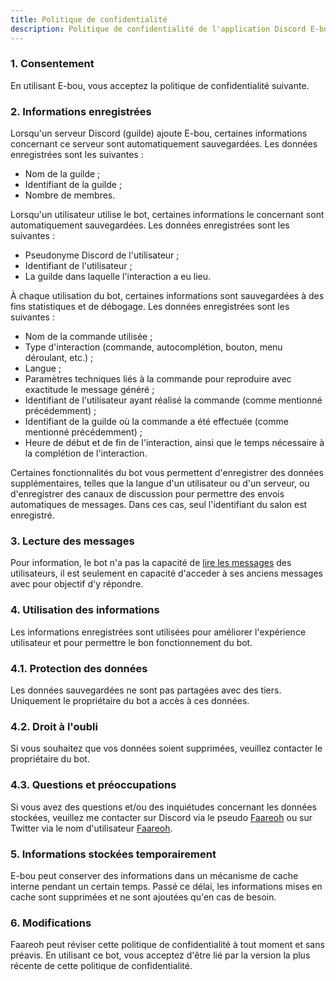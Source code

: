 ```yaml
---
title: Politique de confidentialité
description: Politique de confidentialité de l'application Discord E-bou
---
```

### 1. Consentement

En utilisant E-bou, vous acceptez la politique de confidentialité suivante.

### 2. Informations enregistrées

Lorsqu'un serveur Discord (guilde) ajoute E-bou, certaines informations concernant ce serveur sont automatiquement sauvegardées. Les données enregistrées sont les suivantes :
- Nom de la guilde ;
- Identifiant de la guilde ;
- Nombre de membres.

Lorsqu'un utilisateur utilise le bot, certaines informations le concernant sont automatiquement sauvegardées. Les données enregistrées sont les suivantes :
- Pseudonyme Discord de l'utilisateur ;
- Identifiant de l'utilisateur ;
- La guilde dans laquelle l'interaction a eu lieu.

À chaque utilisation du bot, certaines informations sont sauvegardées à des fins statistiques et de débogage. Les données enregistrées sont les suivantes :
- Nom de la commande utilisée ;
- Type d'interaction (commande, autocomplétion, bouton, menu déroulant, etc.) ;
- Langue ;
- Paramètres techniques liés à la commande pour reproduire avec exactitude le message généré ;
- Identifiant de l'utilisateur ayant réalisé la commande (comme mentionné précédemment) ;
- Identifiant de la guilde où la commande a été effectuée (comme mentionné précédemment) ;
- Heure de début et de fin de l'interaction, ainsi que le temps nécessaire à la complétion de l'interaction.

Certaines fonctionnalités du bot vous permettent d'enregistrer des données supplémentaires, telles que la langue d'un utilisateur ou d'un serveur, ou d'enregistrer des canaux de discussion pour permettre des envois automatiques de messages. Dans ces cas, seul l'identifiant du salon est enregistré.

### 3. Lecture des messages

Pour information, le bot n'a pas la capacité de [lire les messages](https://support-dev.discord.com/hc/fr/articles/4404772028055-Contenus-de-messages-Intentions-privil%C3%A9gi%C3%A9es-pour-les-bots-v%C3%A9rifi%C3%A9s) des utilisateurs, il est seulement en capacité d'acceder à ses anciens messages avec pour objectif d'y répondre.

### 4. Utilisation des informations

Les informations enregistrées sont utilisées pour améliorer l'expérience utilisateur et pour permettre le bon fonctionnement du bot.
### 4.1. Protection des données

Les données sauvegardées ne sont pas partagées avec des tiers. Uniquement le propriétaire du bot a accès à ces données.

### 4.2. Droit à l'oubli

Si vous souhaitez que vos données soient supprimées, veuillez contacter le propriétaire du bot.

### 4.3. Questions et préoccupations

Si vous avez des questions et/ou des inquiétudes concernant les données stockées, veuillez me contacter sur Discord via le pseudo [Faareoh](https://discord.com/users/211543250438193152) ou sur Twitter via le nom d'utilisateur [Faareoh](https://twitter.com/Faareoh).


### 5. Informations stockées temporairement

E-bou peut conserver des informations dans un mécanisme de cache interne pendant un certain temps. Passé ce délai, les informations mises en cache sont supprimées et ne sont ajoutées qu'en cas de besoin.

### 6. Modifications

Faareoh peut réviser cette politique de confidentialité à tout moment et sans préavis. En utilisant ce bot, vous acceptez d'être lié par la version la plus récente de cette politique de confidentialité.